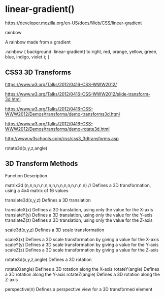 # linear-gradient()  






https://developer.mozilla.org/en-US/docs/Web/CSS/linear-gradient




rainbow


<div class="rainbow">A rainbow made from a gradient</div>

.rainbow {
    background: linear-gradient(
        to right, 
        red, 
        orange, 
        yellow, 
        green, 
        blue, 
        indigo, 
        violet
    );
}



## CSS3 3D Transforms



https://www.w3.org/Talks/2012/0416-CSS-WWW2012/

https://www.w3.org/Talks/2012/0416-CSS-WWW2012/slide-transform-3d.html

https://www.w3.org/Talks/2012/0416-CSS-WWW2012/Demos/transforms/demo-transforms3d.html

https://www.w3.org/Talks/2012/0416-CSS-WWW2012/Demos/transforms/demo-rotate3d.html


http://www.w3schools.com/css/css3_3dtransforms.asp



rotate3d(x,y,z,angle)


## 3D Transform Methods

Function    Description

matrix3d (n,n,n,n,n,n,n,n,n,n,n,n,n,n,n,n)
// Defines a 3D transformation, using a 4x4 matrix of 16 values

translate3d(x,y,z)  Defines a 3D translation

translateX(x)   Defines a 3D translation, using only the value for the X-axis
translateY(y)   Defines a 3D translation, using only the value for the Y-axis
translateZ(z)   Defines a 3D translation, using only the value for the Z-axis

scale3d(x,y,z)  Defines a 3D scale transformation

scaleX(x)   Defines a 3D scale transformation by giving a value for the X-axis
scaleY(y)   Defines a 3D scale transformation by giving a value for the Y-axis
scaleZ(z)   Defines a 3D scale transformation by giving a value for the Z-axis

rotate3d(x,y,z,angle)   Defines a 3D rotation

rotateX(angle)  Defines a 3D rotation along the X-axis
rotateY(angle)  Defines a 3D rotation along the Y-axis
rotateZ(angle)  Defines a 3D rotation along the Z-axis

perspective(n)  Defines a perspective view for a 3D transformed element




